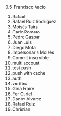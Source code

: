 0.5. Francisco Vacio
1. Rafael
1. Rafael Ruiz Rodríguez
2. Moisés Taira
3. Carlo Romero
4. Pedro Gaspar
5. Juan Luis
6. Diego Mota
7. Impersonar a Moisés
8. Commit inservible
9. multi account
10. test push
11. push with cache
12. auth
13. verified
14. Gina Fraire
15. Fer Curiel
16. Danny Alvarez
17. Rafael Ruiz
18. Christian
